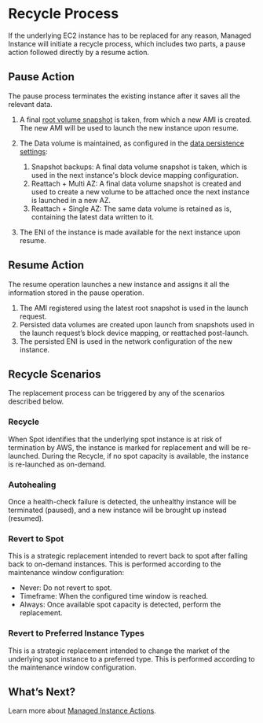 <meta name="robots" content="noindex">

# Recycle Process

If the underlying EC2 instance has to be replaced for any reason, Managed Instance will initiate a recycle process, which includes two parts, a pause action followed directly by a resume action.

## Pause Action

The pause process terminates the existing instance after it saves all the relevant data.

1. A final [root volume snapshot](managed-instance/features/root-volume-persistence) is taken, from which a new AMI is created. The new AMI will be used to launch the new instance upon resume.
2. The Data volume is maintained, as configured in the [data persistence settings](managed-instance/features/data-volume-persistence):

   1. Snapshot backups: A final data volume snapshot is taken, which is used in the next instance's block device mapping configuration.
   2. Reattach + Multi AZ: A final data volume snapshot is created and used to create a new volume to be attached once the next instance is launched in a new AZ.
   3. Reattach + Single AZ: The same data volume is retained as is, containing the latest data written to it.

3. The ENI of the instance is made available for the next instance upon resume.

## Resume Action

The resume operation launches a new instance and assigns it all the information stored in the pause operation.

1. The AMI registered using the latest root snapshot is used in the launch request.
2. Persisted data volumes are created upon launch from snapshots used in the launch request’s block device mapping, or reattached post-launch.
3. The persisted ENI is used in the network configuration of the new instance.

## Recycle Scenarios

The replacement process can be triggered by any of the scenarios described below.

### Recycle

When Spot identifies that the underlying spot instance is at risk of termination by AWS, the instance is marked for replacement and will be re-launched. During the Recycle, if no spot capacity is available, the instance is re-launched as on-demand.

### Autohealing

Once a health-check failure is detected, the unhealthy instance will be terminated (paused), and a new instance will be brought up instead (resumed).

### Revert to Spot

This is a strategic replacement intended to revert back to spot after falling back to on-demand instances. This is performed according to the maintenance window configuration:

- Never: Do not revert to spot.
- Timeframe: When the configured time window is reached.
- Always: Once available spot capacity is detected, perform the replacement.

### Revert to Preferred Instance Types

This is a strategic replacement intended to change the market of the underlying spot instance to a preferred type. This is performed according to the maintenance window configuration.

## What’s Next?

Learn more about [Managed Instance Actions](managed-instance/features/managed-instance-actions).
